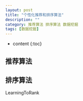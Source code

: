 ```yaml
---
layout: post
title: "个性化推荐和排序算法"
description: ""
category: 推荐算法 排序算法 数据挖掘
tags: [数据挖掘]
---
```

* content
{:toc}


## 推荐算法



## 排序算法

LearningToRank
